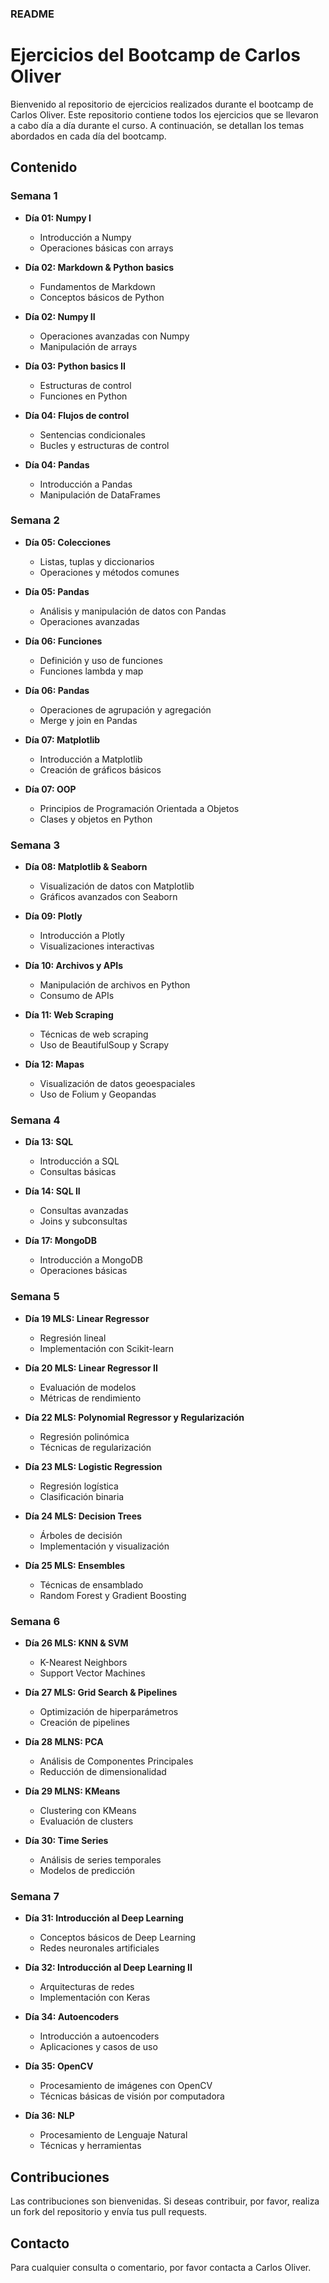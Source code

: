### README

# Ejercicios del Bootcamp de Carlos Oliver

Bienvenido al repositorio de ejercicios realizados durante el bootcamp de Carlos Oliver. Este repositorio contiene todos los ejercicios que se llevaron a cabo día a día durante el curso. A continuación, se detallan los temas abordados en cada día del bootcamp.

## Contenido

### Semana 1

- **Día 01: Numpy I**
  - Introducción a Numpy
  - Operaciones básicas con arrays

- **Día 02: Markdown & Python basics**
  - Fundamentos de Markdown
  - Conceptos básicos de Python

- **Día 02: Numpy II**
  - Operaciones avanzadas con Numpy
  - Manipulación de arrays

- **Día 03: Python basics II**
  - Estructuras de control
  - Funciones en Python

- **Día 04: Flujos de control**
  - Sentencias condicionales
  - Bucles y estructuras de control

- **Día 04: Pandas**
  - Introducción a Pandas
  - Manipulación de DataFrames

### Semana 2

- **Día 05: Colecciones**
  - Listas, tuplas y diccionarios
  - Operaciones y métodos comunes

- **Día 05: Pandas**
  - Análisis y manipulación de datos con Pandas
  - Operaciones avanzadas

- **Día 06: Funciones**
  - Definición y uso de funciones
  - Funciones lambda y map

- **Día 06: Pandas**
  - Operaciones de agrupación y agregación
  - Merge y join en Pandas

- **Día 07: Matplotlib**
  - Introducción a Matplotlib
  - Creación de gráficos básicos

- **Día 07: OOP**
  - Principios de Programación Orientada a Objetos
  - Clases y objetos en Python

### Semana 3

- **Día 08: Matplotlib & Seaborn**
  - Visualización de datos con Matplotlib
  - Gráficos avanzados con Seaborn

- **Día 09: Plotly**
  - Introducción a Plotly
  - Visualizaciones interactivas

- **Día 10: Archivos y APIs**
  - Manipulación de archivos en Python
  - Consumo de APIs

- **Día 11: Web Scraping**
  - Técnicas de web scraping
  - Uso de BeautifulSoup y Scrapy

- **Día 12: Mapas**
  - Visualización de datos geoespaciales
  - Uso de Folium y Geopandas

### Semana 4

- **Día 13: SQL**
  - Introducción a SQL
  - Consultas básicas

- **Día 14: SQL II**
  - Consultas avanzadas
  - Joins y subconsultas

- **Día 17: MongoDB**
  - Introducción a MongoDB
  - Operaciones básicas

### Semana 5

- **Día 19 MLS: Linear Regressor**
  - Regresión lineal
  - Implementación con Scikit-learn

- **Día 20 MLS: Linear Regressor II**
  - Evaluación de modelos
  - Métricas de rendimiento

- **Día 22 MLS: Polynomial Regressor y Regularización**
  - Regresión polinómica
  - Técnicas de regularización

- **Día 23 MLS: Logistic Regression**
  - Regresión logística
  - Clasificación binaria

- **Día 24 MLS: Decision Trees**
  - Árboles de decisión
  - Implementación y visualización

- **Día 25 MLS: Ensembles**
  - Técnicas de ensamblado
  - Random Forest y Gradient Boosting

### Semana 6

- **Día 26 MLS: KNN & SVM**
  - K-Nearest Neighbors
  - Support Vector Machines

- **Día 27 MLS: Grid Search & Pipelines**
  - Optimización de hiperparámetros
  - Creación de pipelines

- **Día 28 MLNS: PCA**
  - Análisis de Componentes Principales
  - Reducción de dimensionalidad

- **Día 29 MLNS: KMeans**
  - Clustering con KMeans
  - Evaluación de clusters

- **Día 30: Time Series**
  - Análisis de series temporales
  - Modelos de predicción

### Semana 7

- **Día 31: Introducción al Deep Learning**
  - Conceptos básicos de Deep Learning
  - Redes neuronales artificiales

- **Día 32: Introducción al Deep Learning II**
  - Arquitecturas de redes
  - Implementación con Keras

- **Día 34: Autoencoders**
  - Introducción a autoencoders
  - Aplicaciones y casos de uso

- **Día 35: OpenCV**
  - Procesamiento de imágenes con OpenCV
  - Técnicas básicas de visión por computadora

- **Día 36: NLP**
  - Procesamiento de Lenguaje Natural
  - Técnicas y herramientas

## Contribuciones

Las contribuciones son bienvenidas. Si deseas contribuir, por favor, realiza un fork del repositorio y envía tus pull requests.

## Contacto

Para cualquier consulta o comentario, por favor contacta a Carlos Oliver.

